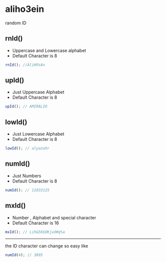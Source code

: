 # aliho3ein

random ID

## rnId()

- Uppercase and Lowercase alphabet
- Default Character is 8

```javascript
rnId(); //AliHOsAn
```

## upId()

- Just Uppercase Alphabet
- Default Character is 8

```javascript
upId(); // AMIRALIO
```

## lowId()

- Just Lowercase Alphabet
- Default Character is 8

```javascript
lowId(); // alyazahr
```

## numId()

- Just Numbers
- Default Character is 8

```javascript
numId(); // 11033125
```

## mxId()

- Number , Alphabet and special character
- Default Character is 16

```javascript
mxId(); // Lih&56$OKjud#q%a
```

---

the ID character can change so easy like

```javascript
numId(4); // 3895
```
